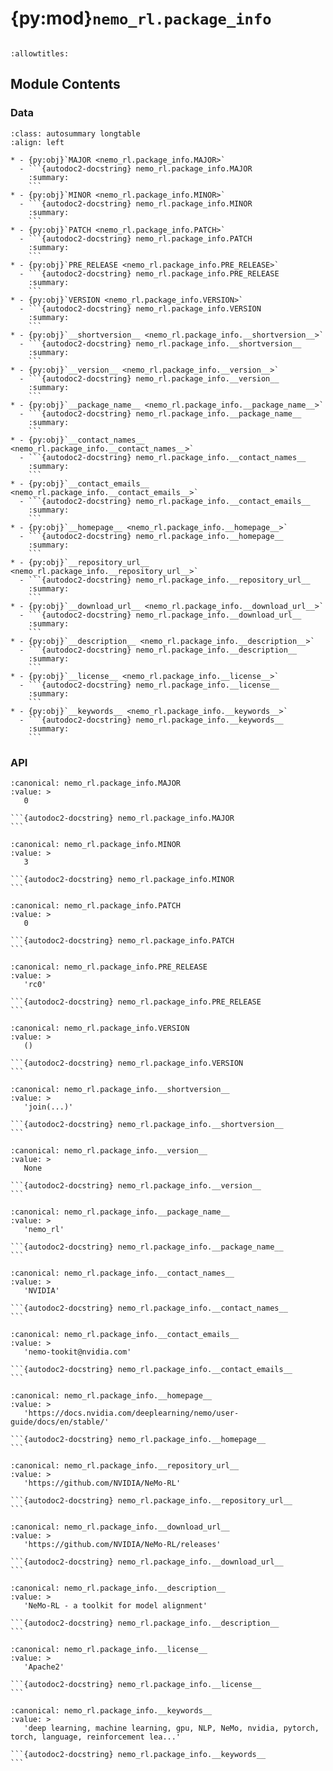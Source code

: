 # {py:mod}`nemo_rl.package_info`

```{py:module} nemo_rl.package_info
```

```{autodoc2-docstring} nemo_rl.package_info
:allowtitles:
```

## Module Contents

### Data

````{list-table}
:class: autosummary longtable
:align: left

* - {py:obj}`MAJOR <nemo_rl.package_info.MAJOR>`
  - ```{autodoc2-docstring} nemo_rl.package_info.MAJOR
    :summary:
    ```
* - {py:obj}`MINOR <nemo_rl.package_info.MINOR>`
  - ```{autodoc2-docstring} nemo_rl.package_info.MINOR
    :summary:
    ```
* - {py:obj}`PATCH <nemo_rl.package_info.PATCH>`
  - ```{autodoc2-docstring} nemo_rl.package_info.PATCH
    :summary:
    ```
* - {py:obj}`PRE_RELEASE <nemo_rl.package_info.PRE_RELEASE>`
  - ```{autodoc2-docstring} nemo_rl.package_info.PRE_RELEASE
    :summary:
    ```
* - {py:obj}`VERSION <nemo_rl.package_info.VERSION>`
  - ```{autodoc2-docstring} nemo_rl.package_info.VERSION
    :summary:
    ```
* - {py:obj}`__shortversion__ <nemo_rl.package_info.__shortversion__>`
  - ```{autodoc2-docstring} nemo_rl.package_info.__shortversion__
    :summary:
    ```
* - {py:obj}`__version__ <nemo_rl.package_info.__version__>`
  - ```{autodoc2-docstring} nemo_rl.package_info.__version__
    :summary:
    ```
* - {py:obj}`__package_name__ <nemo_rl.package_info.__package_name__>`
  - ```{autodoc2-docstring} nemo_rl.package_info.__package_name__
    :summary:
    ```
* - {py:obj}`__contact_names__ <nemo_rl.package_info.__contact_names__>`
  - ```{autodoc2-docstring} nemo_rl.package_info.__contact_names__
    :summary:
    ```
* - {py:obj}`__contact_emails__ <nemo_rl.package_info.__contact_emails__>`
  - ```{autodoc2-docstring} nemo_rl.package_info.__contact_emails__
    :summary:
    ```
* - {py:obj}`__homepage__ <nemo_rl.package_info.__homepage__>`
  - ```{autodoc2-docstring} nemo_rl.package_info.__homepage__
    :summary:
    ```
* - {py:obj}`__repository_url__ <nemo_rl.package_info.__repository_url__>`
  - ```{autodoc2-docstring} nemo_rl.package_info.__repository_url__
    :summary:
    ```
* - {py:obj}`__download_url__ <nemo_rl.package_info.__download_url__>`
  - ```{autodoc2-docstring} nemo_rl.package_info.__download_url__
    :summary:
    ```
* - {py:obj}`__description__ <nemo_rl.package_info.__description__>`
  - ```{autodoc2-docstring} nemo_rl.package_info.__description__
    :summary:
    ```
* - {py:obj}`__license__ <nemo_rl.package_info.__license__>`
  - ```{autodoc2-docstring} nemo_rl.package_info.__license__
    :summary:
    ```
* - {py:obj}`__keywords__ <nemo_rl.package_info.__keywords__>`
  - ```{autodoc2-docstring} nemo_rl.package_info.__keywords__
    :summary:
    ```
````

### API

````{py:data} MAJOR
:canonical: nemo_rl.package_info.MAJOR
:value: >
   0

```{autodoc2-docstring} nemo_rl.package_info.MAJOR
```

````

````{py:data} MINOR
:canonical: nemo_rl.package_info.MINOR
:value: >
   3

```{autodoc2-docstring} nemo_rl.package_info.MINOR
```

````

````{py:data} PATCH
:canonical: nemo_rl.package_info.PATCH
:value: >
   0

```{autodoc2-docstring} nemo_rl.package_info.PATCH
```

````

````{py:data} PRE_RELEASE
:canonical: nemo_rl.package_info.PRE_RELEASE
:value: >
   'rc0'

```{autodoc2-docstring} nemo_rl.package_info.PRE_RELEASE
```

````

````{py:data} VERSION
:canonical: nemo_rl.package_info.VERSION
:value: >
   ()

```{autodoc2-docstring} nemo_rl.package_info.VERSION
```

````

````{py:data} __shortversion__
:canonical: nemo_rl.package_info.__shortversion__
:value: >
   'join(...)'

```{autodoc2-docstring} nemo_rl.package_info.__shortversion__
```

````

````{py:data} __version__
:canonical: nemo_rl.package_info.__version__
:value: >
   None

```{autodoc2-docstring} nemo_rl.package_info.__version__
```

````

````{py:data} __package_name__
:canonical: nemo_rl.package_info.__package_name__
:value: >
   'nemo_rl'

```{autodoc2-docstring} nemo_rl.package_info.__package_name__
```

````

````{py:data} __contact_names__
:canonical: nemo_rl.package_info.__contact_names__
:value: >
   'NVIDIA'

```{autodoc2-docstring} nemo_rl.package_info.__contact_names__
```

````

````{py:data} __contact_emails__
:canonical: nemo_rl.package_info.__contact_emails__
:value: >
   'nemo-tookit@nvidia.com'

```{autodoc2-docstring} nemo_rl.package_info.__contact_emails__
```

````

````{py:data} __homepage__
:canonical: nemo_rl.package_info.__homepage__
:value: >
   'https://docs.nvidia.com/deeplearning/nemo/user-guide/docs/en/stable/'

```{autodoc2-docstring} nemo_rl.package_info.__homepage__
```

````

````{py:data} __repository_url__
:canonical: nemo_rl.package_info.__repository_url__
:value: >
   'https://github.com/NVIDIA/NeMo-RL'

```{autodoc2-docstring} nemo_rl.package_info.__repository_url__
```

````

````{py:data} __download_url__
:canonical: nemo_rl.package_info.__download_url__
:value: >
   'https://github.com/NVIDIA/NeMo-RL/releases'

```{autodoc2-docstring} nemo_rl.package_info.__download_url__
```

````

````{py:data} __description__
:canonical: nemo_rl.package_info.__description__
:value: >
   'NeMo-RL - a toolkit for model alignment'

```{autodoc2-docstring} nemo_rl.package_info.__description__
```

````

````{py:data} __license__
:canonical: nemo_rl.package_info.__license__
:value: >
   'Apache2'

```{autodoc2-docstring} nemo_rl.package_info.__license__
```

````

````{py:data} __keywords__
:canonical: nemo_rl.package_info.__keywords__
:value: >
   'deep learning, machine learning, gpu, NLP, NeMo, nvidia, pytorch, torch, language, reinforcement lea...'

```{autodoc2-docstring} nemo_rl.package_info.__keywords__
```

````
